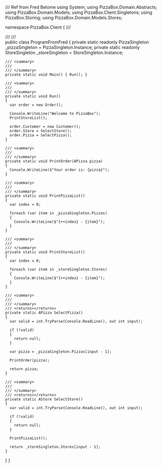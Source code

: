 /// Ref from Fred Belome
using System;
using PizzaBox.Domain.Abstracts;
using PizzaBox.Domain.Models;
using PizzaBox.Client.Singletons;
using PizzaBox.Storing;
using PizzaBox.Domain.Models.Stores;

namespace PizzaBox.Client
{
  /// <summary>
  /// 
  /// </summary>
  public class ProgramFromFred
  {
    private static readonly PizzaSingleton _pizzaSingleton = PizzaSingleton.Instance;
    private static readonly StoreSingleton _storeSingleton = StoreSingleton.Instance;

    /// <summary>
    /// 
    /// </summary>
    private static void Main() { Run(); }

    /// <summary>
    /// 
    /// </summary>
    private static void Run()
    {
      var order = new Order();

      Console.WriteLine("Welcome to PizzaBox");
      PrintStoreList();

      order.Customer = new Customer();
      order.Store = SelectStore();
      order.Pizza = SelectPizza();
    }

    /// <summary>
    /// 
    /// </summary>
    private static void PrintOrder(APizza pizza)
    {
      Console.WriteLine($"Your order is: {pizza}");
    }

    /// <summary>
    /// 
    /// </summary>
    private static void PrintPizzaList()
    {
      var index = 0;

      foreach (var item in _pizzaSingleton.Pizzas)
      {
        Console.WriteLine($"{++index} - {item}");
      }
    }

    /// <summary>
    /// 
    /// </summary>
    private static void PrintStoreList()
    {
      var index = 0;

      foreach (var item in _storeSingleton.Stores)
      {
        Console.WriteLine($"{++index} - {item}");
      }
    }

    /// <summary>
    /// 
    /// </summary>
    /// <returns></returns>
    private static APizza SelectPizza()
    {
      var valid = int.TryParse(Console.ReadLine(), out int input);

      if (!valid)
      {
        return null;
      }

      var pizza = _pizzaSingleton.Pizzas[input - 1];

      PrintOrder(pizza);

      return pizza;
    }

    /// <summary>
    /// 
    /// </summary>
    /// <returns></returns>
    private static AStore SelectStore()
    {
      var valid = int.TryParse(Console.ReadLine(), out int input);

      if (!valid)
      {
        return null;
      }

      PrintPizzaList();

      return _storeSingleton.Stores[input - 1];
    }
  }
}